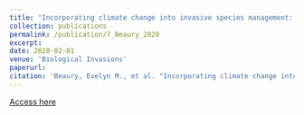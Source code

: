 ```yaml
---
title: "Incorporating climate change into invasive species management: insights from managers"
collection: publications
permalink: /publication/7_Beaury_2020
excerpt: 
date: 2020-02-01
venue: 'Biological Invasions'
paperurl: 
citation: 'Beaury, Evelyn M., et al. "Incorporating climate change into invasive species management: insights from managers." Biological Invasions 22.2 (2020): 233-252.'
---
```

[Access here](https://link.springer.com/article/10.1007/s10530-019-02087-6)